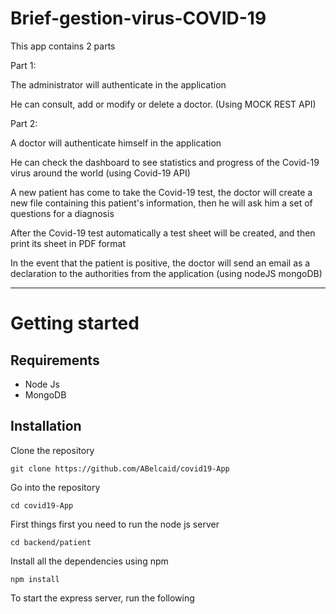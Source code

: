 # Brief-gestion-virus-COVID-19

This app contains 2 parts

Part 1:


The administrator will authenticate in the application


He can consult, add or modify or delete a doctor. (Using MOCK REST API)


Part 2:


A doctor will authenticate himself in the application


He can check the dashboard to see statistics and progress of the Covid-19 virus around the world (using Covid-19 API)


A new patient has come to take the Covid-19 test, the doctor will create a new file containing this patient's information, then he will ask him a set of questions for a diagnosis


After the Covid-19 test automatically a test sheet will be created, and then print its sheet in PDF format


In the event that the patient is positive, the doctor will send an email as a declaration to the authorities from the application (using nodeJS mongoDB)


----------

# Getting started

## Requirements

* Node Js 
* MongoDB

## Installation



Clone the repository

    git clone https://github.com/ABelcaid/covid19-App 
   
   
Go into the repository

    cd covid19-App


First things first you need  to run the node js server 

    cd backend/patient
    

Install all the dependencies using npm

    npm install


To start the express server, run the following
